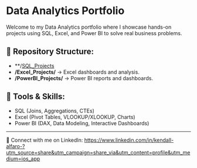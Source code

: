 # Data Analytics Portfolio

Welcome to my Data Analytics portfolio where I showcase hands-on projects using SQL, Excel, and Power BI to solve real business problems.

## 📂 Repository Structure:
- **/[SQL_Projects](./SQL_Practice)
- **/Excel_Projects/** → Excel dashboards and analysis.
- **/PowerBI_Projects/** → Power BI reports and dashboards.

## 🚀 Tools & Skills:
- SQL (Joins, Aggregations, CTEs)
- Excel (Pivot Tables, VLOOKUP/XLOOKUP, Charts)
- Power BI (DAX, Data Modeling, Interactive Dashboards)

---

🔗 Connect with me on LinkedIn: https://www.linkedin.com/in/kendall-alfaro-?utm_source=share&utm_campaign=share_via&utm_content=profile&utm_medium=ios_app
